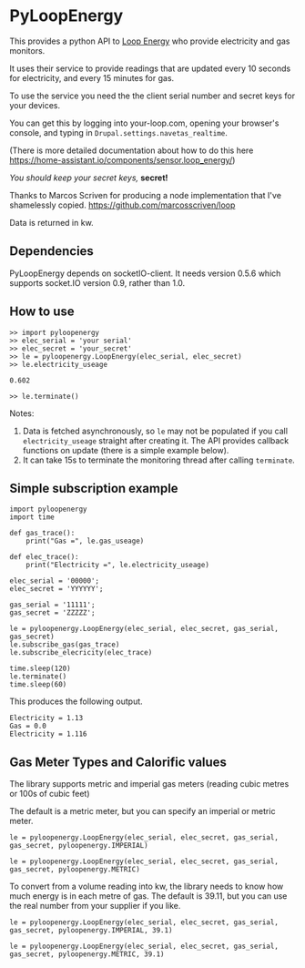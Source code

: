 PyLoopEnergy
======

This provides a python API to [Loop Energy](https://www.your-loop.com) who provide electricity and gas monitors.

It uses their service to provide readings that are updated every 10 seconds for electricity, and every 15 minutes for gas.

To use the service you need the the client serial number and secret keys for your devices.

You can get this by logging into your-loop.com, opening your browser's console, and typing in ```Drupal.settings.navetas_realtime```.

(There is more detailed documentation about how to do this here https://home-assistant.io/components/sensor.loop_energy/)

*You should keep your secret keys,* **secret!**

Thanks to Marcos Scriven for producing a node implementation that I've shamelessly copied. https://github.com/marcosscriven/loop

Data is returned in kw.

Dependencies
------------
PyLoopEnergy depends on socketIO-client. It needs version 0.5.6 which supports socket.IO version 0.9, rather than 1.0.


How to use
----------

    >> import pyloopenergy
    >> elec_serial = 'your serial'
    >> elec_secret = 'your_secret'
    >> le = pyloopenergy.LoopEnergy(elec_serial, elec_secret)
    >> le.electricity_useage

    0.602

    >> le.terminate()

Notes:
 1. Data is fetched asynchronously, so `le` may not be populated if you call `electricity_useage` straight after creating it. The API provides callback functions on update (there is a simple example below).
 2. It can take 15s to terminate the monitoring thread after calling `terminate`.


Simple subscription example
---------
````
import pyloopenergy
import time

def gas_trace():
    print("Gas =", le.gas_useage)

def elec_trace():
    print("Electricity =", le.electricity_useage)

elec_serial = '00000';
elec_secret = 'YYYYYY';

gas_serial = '11111';
gas_secret = 'ZZZZZ';

le = pyloopenergy.LoopEnergy(elec_serial, elec_secret, gas_serial, gas_secret)
le.subscribe_gas(gas_trace)
le.subscribe_elecricity(elec_trace)

time.sleep(120)
le.terminate()
time.sleep(60)
````
This produces the following output.

````
Electricity = 1.13
Gas = 0.0
Electricity = 1.116
````

Gas Meter Types and Calorific values
---------

The library supports metric and imperial gas meters (reading cubic metres or 100s of cubic feet)

The default is a metric meter, but you can specify an imperial or metric meter.

````
le = pyloopenergy.LoopEnergy(elec_serial, elec_secret, gas_serial, gas_secret, pyloopenergy.IMPERIAL)

le = pyloopenergy.LoopEnergy(elec_serial, elec_secret, gas_serial, gas_secret, pyloopenergy.METRIC)

````

To convert from a volume reading into kw, the library needs to know how much energy is in each metre of gas. The default is 39.11, but you can use the real number from your supplier if you like.

````
le = pyloopenergy.LoopEnergy(elec_serial, elec_secret, gas_serial, gas_secret, pyloopenergy.IMPERIAL, 39.1)

le = pyloopenergy.LoopEnergy(elec_serial, elec_secret, gas_serial, gas_secret, pyloopenergy.METRIC, 39.1)

````


